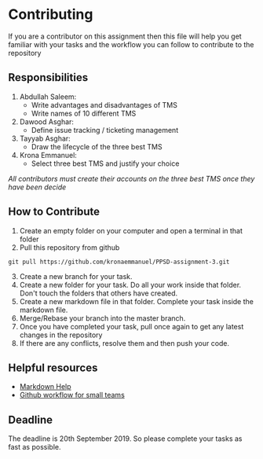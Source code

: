 # Contributing

If you are a contributor on this assignment then this file will help you get familiar with your tasks and the workflow you can follow to contribute to the repository

## Responsibilities

1. Abdullah Saleem:
   - Write advantages and disadvantages of TMS
   - Write names of 10 different TMS
2. Dawood Asghar:
   - Define issue tracking / ticketing management
3. Tayyab Asghar:
   - Draw the lifecycle of the three best TMS
4. Krona Emmanuel:
   - Select three best TMS and justify your choice

_All contributors must create their accounts on the three best TMS once they have been decide_

## How to Contribute

1. Create an empty folder on your computer and open a terminal in that folder
2. Pull this repository from github

```
git pull https://github.com/kronaemmanuel/PPSD-assignment-3.git
```

3. Create a new branch for your task.
4. Create a new folder for your task. Do all your work inside that folder. Don't touch the folders that others have created.
5. Create a new markdown file in that folder. Complete your task inside the markdown file.
6. Merge/Rebase your branch into the master branch.
7. Once you have completed your task, pull once again to get any latest changes in the repository
8. If there are any conflicts, resolve them and then push your code.

## Helpful resources

- [Markdown Help](https://guides.github.com/features/mastering-markdown/)
- [Github workflow for small teams](https://jameschambers.co/writing/git-team-workflow-cheatsheet/)

## Deadline

The deadline is 20th September 2019. So please complete your tasks as fast as possible.
